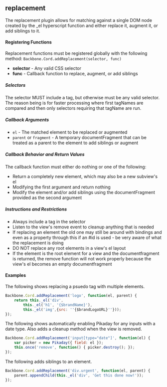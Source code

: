 replacement
-------------------------------

The replacement plugin allows for matching against a single DOM node created by the _el hyperscript function and either replace it, augment it, or add siblings to it. 

#### Registering Functions

Replacement functions must be registered globally with the following method: `Backbone.Cord.addReplacement(selector, func)`

* **selector** - Any valid CSS selector
* **func** - Callback function to replace, augment, or add siblings

##### Selectors

The selector MUST include a tag, but otherwise must be any valid selector. The reason being is for faster processing where first tagNames are compared and then only selectors requiring that tagName are run.

##### Callback Arguments

* `el` - The matched element to be replaced or augmented
* `parent` or `fragment` - A temporary documentFragment that can be treated as a parent to the element to add siblings or augment

##### Callback Behavior and Return Values

The callback function must either do nothing or one of the following:

* Return a completely new element, which may also be a new subview's el
* Modifying the first argument and return nothing
* Modify the element and/or add siblings using the documentFragment provided as the second argument

##### Instructions and Restrictions

* Always include a tag in the selector
* Listen to the view's remove event to cleanup anything that is needed
* If replacing an element the old one may still be around with bindings and even as a property through this if an #id is used - be very aware of what the replacement is doing
* DO NOT replace any root elements in a view's el layout
* If the element is the root element for a view and the documentfragment is returned, the remove function will not work properly because the view's el becomes an empty documentfragment

#### Examples

The following shows replacing a psuedo tag with multiple elements.

```javascript
Backbone.Cord.addReplacement('logo', function(el, parent) {
	return this._el('div',
		this._el('h1', '{$brandName}'),
		this._el('img',{src: ''{$brandLogoURL}''}));
});
```

The following shows automatically enabling Pikaday for any inputs with a date type. Also adds a cleanup method when the view is removed.

```javascript
Backbone.Cord.addReplacement('input[type="date"]', function(el) {
	var picker = new Pikaday({ field: el });
	this.once('remove', function() { picker.destroy(); });
});
```

The following adds siblings to an element.

```javascript
Backbone.Cord.addReplacement('div.urgent', function(el, parent) {
	parent.appendChild(this._el('div', 'Get this done now!'));
});
```
